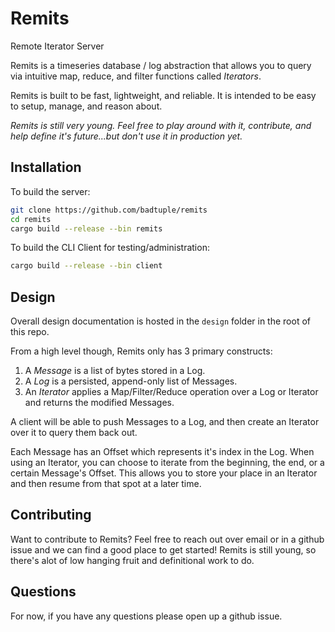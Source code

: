 Remits
======

Remote Iterator Server

Remits is a timeseries database / log abstraction that allows you to query via intuitive map, reduce, and filter functions called _Iterators_.

Remits is built to be fast, lightweight, and reliable. It is intended to be easy to setup, manage, and reason about.

*Remits is still very young. Feel free to play around with it, contribute, and help define it's future...but don't use it in production yet.*

## Installation

To build the server:

```sh
git clone https://github.com/badtuple/remits
cd remits
cargo build --release --bin remits
```

To build the CLI Client for testing/administration:

```sh
cargo build --release --bin client
```

## Design

Overall design documentation is hosted in the `design` folder in the root of this repo.

From a high level though, Remits only has 3 primary constructs:

  1. A *Message* is a list of bytes stored in a Log.
  2. A *Log* is a persisted, append-only list of Messages.
  3. An *Iterator* applies a Map/Filter/Reduce operation over a Log or Iterator
   and returns the modified Messages.

A client will be able to push Messages to a Log, and then create an Iterator
over it to query them back out.

Each Message has an Offset which represents it's index in the Log. When using
an Iterator, you can choose to iterate from the beginning, the end, or a certain
Message's Offset. This allows you to store your place in an Iterator and then
resume from that spot at a later time.

## Contributing

Want to contribute to Remits?
Feel free to reach out over email or in a github issue and we can find a good place to get started!
Remits is still young, so there's alot of low hanging fruit and definitional work to do.


## Questions

For now, if you have any questions please open up a github issue.
